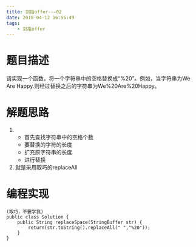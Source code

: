 ```yaml
---
title: 剑指offer---02
date: 2018-04-12 16:55:49
tags: 
	- 剑指offer
---
```


# 题目描述
请实现一个函数，将一个字符串中的空格替换成“%20”。例如，当字符串为We Are Happy.则经过替换之后的字符串为We%20Are%20Happy。

# 解题思路

1.  
    - 首先查找字符串中的空格个数
    - 要替换的字符的长度
    - 扩充原字符串的长度
    - 进行替换
2. 就是采用取巧的replaceAll

# 编程实现

```
(取巧，不要学我)
public class Solution {
    public String replaceSpace(StringBuffer str) {
    	return(str.toString().replaceAll(" ","%20"));
    }
}
```